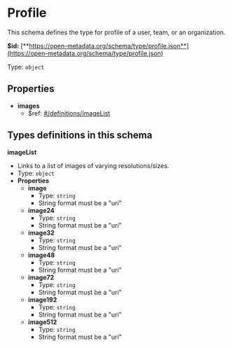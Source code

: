 # Profile

This schema defines the type for profile of a user, team, or an organization.

**$id:** [**https://open-metadata.org/schema/type/profile.json**](https://open-metadata.org/schema/type/profile.json)

Type: `object`

## Properties

* **images**
  * $ref: [\#/definitions/imageList](profile.md#/definitions/imageList)

## Types definitions in this schema

**imageList**

* Links to a list of images of varying resolutions/sizes.
* Type: `object`
* **Properties**
  * **image**
    * Type: `string`
    * String format must be a "uri"
  * **image24**
    * Type: `string`
    * String format must be a "uri"
  * **image32**
    * Type: `string`
    * String format must be a "uri"
  * **image48**
    * Type: `string`
    * String format must be a "uri"
  * **image72**
    * Type: `string`
    * String format must be a "uri"
  * **image192**
    * Type: `string`
    * String format must be a "uri"
  * **image512**
    * Type: `string`
    * String format must be a "uri"

